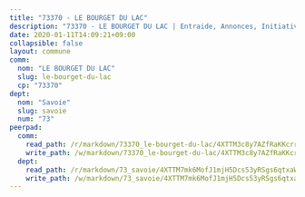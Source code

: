 ```yaml
---
title: "73370 - LE BOURGET DU LAC"
description: "73370 - LE BOURGET DU LAC | Entraide, Annonces, Initiatives"
date: 2020-01-11T14:09:21+09:00
collapsible: false
layout: commune
comm:
  nom: "LE BOURGET DU LAC"
  slug: le-bourget-du-lac
  cp: "73370"
dept:
  nom: "Savoie"
  slug: savoie
  num: "73"
peerpad:
  comm:
    read_path: /r/markdown/73370_le-bourget-du-lac/4XTTM3c8y7AZfRaKKcrrPFfz8gxjrzzB9VYTn7BBW1roVYu2G
    write_path: /w/markdown/73370_le-bourget-du-lac/4XTTM3c8y7AZfRaKKcrrPFfz8gxjrzzB9VYTn7BBW1roVYu2G-K3TgTtAjPYnouNe3pU8VRUkWsrkdcZFTV4xs54yLBDNSWmpfgYETq7C2NzwEG5FhLd4VNuaRZtBLUe7xBDN9AcAB2EgYaPvzTuqwBbmWYiw7Ax87aodNQZU9V4YBR7aYTFeK8RqS
  dept:
    read_path: /r/markdown/73_savoie/4XTTM7mk6MofJ1mjH5Dcs53yRSgs6qtxaWYjKD54ttqHGEMur
    write_path: /w/markdown/73_savoie/4XTTM7mk6MofJ1mjH5Dcs53yRSgs6qtxaWYjKD54ttqHGEMur-K3TgTorsK1WLw8S2EgnkoX8tJEgZgam6ANhvqrVqNfiz9fX8kbMKu5AF1rqzXyxMRZgoVPrb5EERe3PeBhqF1SBfP5G1PJnvsDUF2LQSxevobpkDM4djQDebTYoo6Yx53thenJpY
---
```



